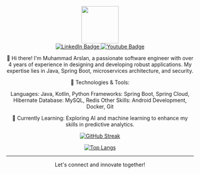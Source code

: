 
<!--
**arslanaka/arslanaka** is a ✨ _special_ ✨ repository because its `README.md` (this file) appears on your GitHub profile.

Here are some ideas to get you started:

- 🔭 I’m currently working on ...
- 🌱 I’m currently learning ...
- 👯 I’m looking to collaborate on ...
- 🤔 I’m looking for help with ...
- 💬 Ask me about ...
- 📫 How to reach me: ...
- 😄 Pronouns: ...
- ⚡ Fun fact: ...
-->


<div id="header" align="center">
  <img src="https://media.giphy.com/media/M9gbBd9nbDrOTu1Mqx/giphy.gif" width="100"/>

  <div id="badges">
  <a href="https://www.linkedin.com/in/m-arslan96/">
    <img src="https://img.shields.io/badge/LinkedIn-blue?style=for-the-badge&logo=linkedin&logoColor=white" alt="LinkedIn Badge"/>
  </a>
  <a href="https://www.youtube.com/">
    <img src="https://img.shields.io/badge/YouTube-red?style=for-the-badge&logo=youtube&logoColor=white" alt="Youtube Badge"/>
  </a>
  </div>

<img src="https://komarev.com/ghpvc/?username=arslanaka&style=flat-square&color=blue" alt=""/>


👋 Hi there! I'm Muhammad Arslan, a passionate software engineer with over 4 years of experience in designing and developing robust applications. 
My expertise lies in Java, Spring Boot, microservices architecture, and security.

🔧 Technologies & Tools:

Languages: Java, Kotlin, Python
Frameworks: Spring Boot, Spring Cloud, Hibernate
Database: MySQL, Redis
Other Skills: Android Development, Docker, Git

🌱 Currently Learning:
Exploring AI and machine learning to enhance my skills in predictive analytics.




[![GitHub Streak](https://github-readme-streak-stats.herokuapp.com?user=arslanaka&theme=dark&hide_border=true)](https://git.io/streak-stats)

[![Top Langs](https://github-readme-stats.vercel.app/api/top-langs/?username=arslanaka&layout=compact&theme=vision-friendly-dark)](https://github.com/anuraghazra/github-readme-stats)



---

<!---
### :writing_hand: Blog Posts :
--->


Let's connect and innovate together!





</div>




